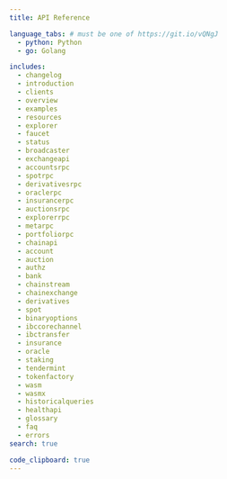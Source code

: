 ```yaml
---
title: API Reference

language_tabs: # must be one of https://git.io/vQNgJ
  - python: Python
  - go: Golang

includes:
  - changelog
  - introduction
  - clients
  - overview
  - examples
  - resources
  - explorer
  - faucet
  - status
  - broadcaster
  - exchangeapi
  - accountsrpc
  - spotrpc
  - derivativesrpc
  - oraclerpc
  - insurancerpc
  - auctionsrpc
  - explorerrpc
  - metarpc
  - portfoliorpc
  - chainapi
  - account
  - auction
  - authz
  - bank
  - chainstream
  - chainexchange
  - derivatives
  - spot
  - binaryoptions
  - ibccorechannel
  - ibctransfer
  - insurance
  - oracle
  - staking
  - tendermint
  - tokenfactory
  - wasm
  - wasmx
  - historicalqueries
  - healthapi
  - glossary
  - faq
  - errors
search: true

code_clipboard: true
---
```

